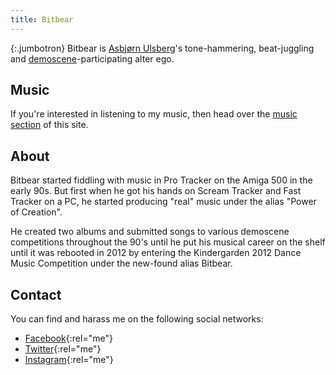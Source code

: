 ```yaml
---
title: Bitbear
---
```


{:.jumbotron}
Bitbear is [Asbjørn Ulsberg][asbjornu]'s tone-hammering, beat-juggling
and [demoscene]-participating alter ego.

## Music

If you're interested in listening to my music, then head over the [music
section](music) of this site.

## About

Bitbear started fiddling with music in Pro Tracker on the Amiga 500 in the
early 90s. But first when he got his hands on Scream Tracker and Fast Tracker
on a PC, he started producing "real" music under the alias "Power of Creation".

He created two albums and submitted songs to various demoscene competitions
throughout the 90's until he put his musical career on the shelf until it was
rebooted in 2012 by entering the Kindergarden 2012 Dance Music Competition under
the new-found alias Bitbear.

## Contact

You can find and harass me on the following social networks:

- [Facebook]{:rel="me"}
- [Twitter]{:rel="me"}
- [Instagram]{:rel="me"}

[asbjornu]: https://asbjor.nu/
[demoscene]: https://en.wikipedia.org/wiki/Demoscene
[facebook]: https://www.facebook.com/bitbearmusic
[instagram]: https://www.instagram.com/bitbearmusic
[twitter]: https://twitter.com/bitbearmusic

